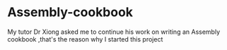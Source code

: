# Assembly-cookbook
My tutor Dr  Xiong  asked me to continue his work on writing an Assembly cookbook ,that's the reason why I started this project
